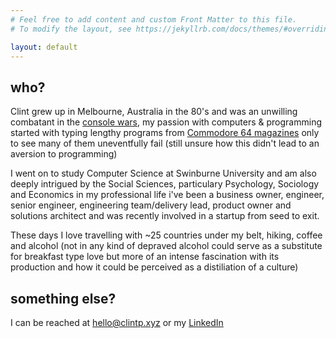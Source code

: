 ```yaml
---
# Feel free to add content and custom Front Matter to this file.
# To modify the layout, see https://jekyllrb.com/docs/themes/#overriding-theme-defaults

layout: default
---
```


## who?

Clint grew up in Melbourne, Australia in the 80's and was an unwilling combatant in the [console wars](https://www.denofgeek.com/games/sega/33279/sega-vs-nintendo-revisiting-the-deadliest-console-war),
 my passion with computers & programming started with typing lengthy programs from [Commodore 64 magazines](https://en.wikipedia.org/wiki/Zzap!64)
only to see many of them uneventfully fail (still unsure how this didn't lead to an aversion to programming)

I went on to study Computer Science at Swinburne University and am also deeply intrigued by the Social Sciences, particulary Psychology, Sociology and Economics in my professional life i've been a business owner, engineer, senior engineer, engineering team/delivery lead, product owner and solutions architect and was recently involved in a startup from seed to exit.

These days I love travelling with ~25 countries under my belt, hiking, coffee and alcohol (not in any kind of depraved alcohol could serve as a substitute for breakfast type love but more of an intense fascination with its production and how it could be perceived as a distiliation of a culture)


## something else?

I can be reached at [hello@clintp.xyz](mailto:hello@clintp.xyz) or my [LinkedIn](https://www.linkedin.com/in/clint-plummer)


